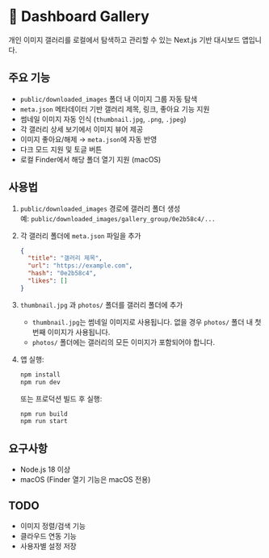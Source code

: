 # 📸 Dashboard Gallery

개인 이미지 갤러리를 로컬에서 탐색하고 관리할 수 있는 Next.js 기반 대시보드 앱입니다.

## 주요 기능

- `public/downloaded_images` 폴더 내 이미지 그룹 자동 탐색
- `meta.json` 메타데이터 기반 갤러리 제목, 링크, 좋아요 기능 지원
- 썸네일 이미지 자동 인식 (`thumbnail.jpg`, `.png`, `.jpeg`)
- 각 갤러리 상세 보기에서 이미지 뷰어 제공
- 이미지 좋아요/해제 → `meta.json`에 자동 반영
- 다크 모드 지원 및 토글 버튼
- 로컬 Finder에서 해당 폴더 열기 지원 (macOS)

## 사용법

1. `public/downloaded_images` 경로에 갤러리 폴더 생성  
   예: `public/downloaded_images/gallery_group/0e2b58c4/...`

2. 각 갤러리 폴더에 `meta.json` 파일을 추가  
   ```json
   {
     "title": "갤러리 제목",
     "url": "https://example.com",
     "hash": "0e2b58c4",
     "likes": []
   }
   ```

3. `thumbnail.jpg` 과 `photos/` 폴더를 갤러리 폴더에 추가  
   - `thumbnail.jpg`는 썸네일 이미지로 사용됩니다. 없을 경우 `photos/` 폴더 내 첫 번째 이미지가 사용됩니다.
   - `photos/` 폴더에는 갤러리의 모든 이미지가 포함되어야 합니다.

4. 앱 실행:

   ```bash
   npm install
   npm run dev
   ```

   또는 프로덕션 빌드 후 실행:

   ```bash
   npm run build
   npm run start
   ```

## 요구사항

- Node.js 18 이상
- macOS (Finder 열기 기능은 macOS 전용)

## TODO

- 이미지 정렬/검색 기능
- 클라우드 연동 기능
- 사용자별 설정 저장
